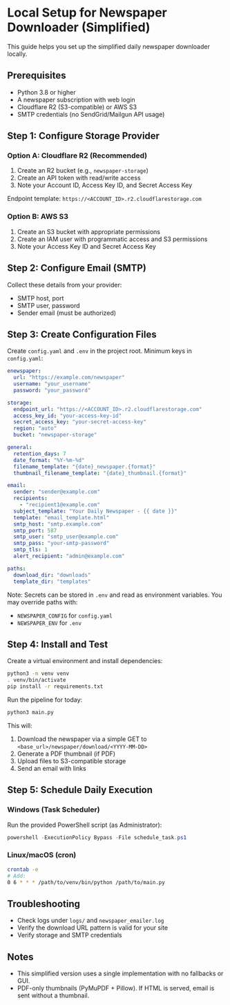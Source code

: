 # Local Setup for Newspaper Downloader (Simplified)

This guide helps you set up the simplified daily newspaper downloader locally.

## Prerequisites

- Python 3.8 or higher
- A newspaper subscription with web login
- Cloudflare R2 (S3-compatible) or AWS S3
- SMTP credentials (no SendGrid/Mailgun API usage)

## Step 1: Configure Storage Provider

### Option A: Cloudflare R2 (Recommended)

1. Create an R2 bucket (e.g., `newspaper-storage`)
2. Create an API token with read/write access
3. Note your Account ID, Access Key ID, and Secret Access Key

Endpoint template: `https://<ACCOUNT_ID>.r2.cloudflarestorage.com`

### Option B: AWS S3

1. Create an S3 bucket with appropriate permissions
2. Create an IAM user with programmatic access and S3 permissions
3. Note your Access Key ID and Secret Access Key

## Step 2: Configure Email (SMTP)

Collect these details from your provider:
- SMTP host, port
- SMTP user, password
- Sender email (must be authorized)

## Step 3: Create Configuration Files

Create `config.yaml` and `.env` in the project root. Minimum keys in `config.yaml`:

```yaml
enewspaper:
  url: "https://example.com/newspaper"
  username: "your_username"
  password: "your_password"

storage:
  endpoint_url: "https://<ACCOUNT_ID>.r2.cloudflarestorage.com"
  access_key_id: "your-access-key-id"
  secret_access_key: "your-secret-access-key"
  region: "auto"
  bucket: "newspaper-storage"

general:
  retention_days: 7
  date_format: "%Y-%m-%d"
  filename_template: "{date}_newspaper.{format}"
  thumbnail_filename_template: "{date}_thumbnail.{format}"

email:
  sender: "sender@example.com"
  recipients:
    - "recipient1@example.com"
  subject_template: "Your Daily Newspaper - {{ date }}"
  template: "email_template.html"
  smtp_host: "smtp.example.com"
  smtp_port: 587
  smtp_user: "smtp_user@example.com"
  smtp_pass: "your-smtp-password"
  smtp_tls: 1
  alert_recipient: "admin@example.com"

paths:
  download_dir: "downloads"
  template_dir: "templates"
```

Note: Secrets can be stored in `.env` and read as environment variables. You may override paths with:
- `NEWSPAPER_CONFIG` for `config.yaml`
- `NEWSPAPER_ENV` for `.env`

## Step 4: Install and Test

Create a virtual environment and install dependencies:

```bash
python3 -m venv venv
. venv/bin/activate
pip install -r requirements.txt
```

Run the pipeline for today:

```bash
python3 main.py
```

This will:
1. Download the newspaper via a simple GET to `<base_url>/newspaper/download/<YYYY-MM-DD>`
2. Generate a PDF thumbnail (if PDF)
3. Upload files to S3-compatible storage
4. Send an email with links

## Step 5: Schedule Daily Execution

### Windows (Task Scheduler)
Run the provided PowerShell script (as Administrator):

```powershell
powershell -ExecutionPolicy Bypass -File schedule_task.ps1
```

### Linux/macOS (cron)

```bash
crontab -e
# Add:
0 6 * * * /path/to/venv/bin/python /path/to/main.py
```

## Troubleshooting

- Check logs under `logs/` and `newspaper_emailer.log`
- Verify the download URL pattern is valid for your site
- Verify storage and SMTP credentials

## Notes

- This simplified version uses a single implementation with no fallbacks or GUI.
- PDF-only thumbnails (PyMuPDF + Pillow). If HTML is served, email is sent without a thumbnail. 